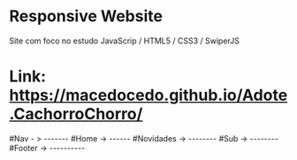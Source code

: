 # Responsive Website

Site com foco no estudo JavaScrip / HTML5 / CSS3 / SwiperJS

# Link: https://macedocedo.github.io/Adote.CachorroChorro/

#Nav - > -------
#Home -> ------
#Novidades -> --------
#Sub -> --------
#Footer -> ----------
